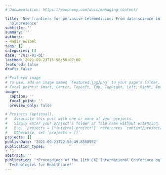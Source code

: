 ```yaml
---
# Documentation: https://wowchemy.com/docs/managing-content/

title: 'New frontiers for pervasive telemedicine: From data science in the wild to
  holopresence'
subtitle: ''
summary: ''
authors:
- Nadir Weibel
tags: []
categories: []
date: '2017-01-01'
lastmod: 2021-09-23T15:50:50-07:00
featured: false
draft: false

# Featured image
# To use, add an image named `featured.jpg/png` to your page's folder.
# Focal points: Smart, Center, TopLeft, Top, TopRight, Left, Right, BottomLeft, Bottom, BottomRight.
image:
  caption: ''
  focal_point: ''
  preview_only: false

# Projects (optional).
#   Associate this post with one or more of your projects.
#   Simply enter your project's folder or file name without extension.
#   E.g. `projects = ["internal-project"]` references `content/project/deep-learning/index.md`.
#   Otherwise, set `projects = []`.
projects: []
publishDate: '2021-09-23T22:50:49.856895Z'
publication_types:
- '1'
abstract: ''
publication: '*Proceedings of the 11th EAI International Conference on Pervasive Computing
  Technologies for Healthcare*'
---
```

